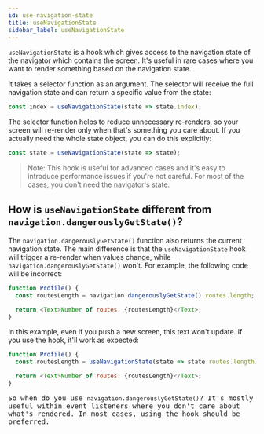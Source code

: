 ```yaml
---
id: use-navigation-state
title: useNavigationState
sidebar_label: useNavigationState
---
```


`useNavigationState` is a hook which gives access to the navigation state of the navigator which contains the screen. It's useful in rare cases where you want to render something based on the navigation state.

It takes a selector function as an argument. The selector will receive the full navigation state and can return a specific value from the state:

```js
const index = useNavigationState(state => state.index);
```

The selector function helps to reduce unnecessary re-renders, so your screen will re-render only when that's something you care about. If you actually need the whole state object, you can do this explicitly:

```js
const state = useNavigationState(state => state);
```

> Note: This hook is useful for advanced cases and it's easy to introduce performance issues if you're not careful. For most of the cases, you don't need the navigator's state.

## How is `useNavigationState` different from `navigation.dangerouslyGetState()`?

The `navigation.dangerouslyGetState()` function also returns the current navigation state. The main difference is that the `useNavigationState` hook will trigger a re-render when values change, while `navigation.dangerouslyGetState()` won't. For example, the following code will be incorrect:

```js
function Profile() {
  const routesLength = navigation.dangerouslyGetState().routes.length; // Don't do this

  return <Text>Number of routes: {routesLength}</Text>;
}
```

In this example, even if you push a new screen, this text won't update. If you use the hook, it'll work as expected:

<samp id="use-navigation-state">

```js
function Profile() {
  const routesLength = useNavigationState(state => state.routes.length);

  return <Text>Number of routes: {routesLength}</Text>;
}
```

So when do you use `navigation.dangerouslyGetState()`? It's mostly useful within event listeners where you don't care about what's rendered. In most cases, using the hook should be preferred.
